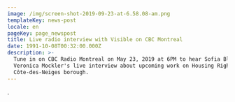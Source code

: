 ```yaml
---
image: /img/screen-shot-2019-09-23-at-6.58.08-am.png
templateKey: news-post
locale: en
pageKey: page_newspost
title: Live radio interview with Visible on CBC Montreal
date: 1991-10-08T00:32:00.000Z
description: >-
  Tune in on CBC Radio Montreal on May 23, 2019 at 6PM to hear Sofia Blondin and
  Veronica Mockler's live interview about upcoming work on Housing Rights in
  Côte-des-Neiges borough.
---
```

.
